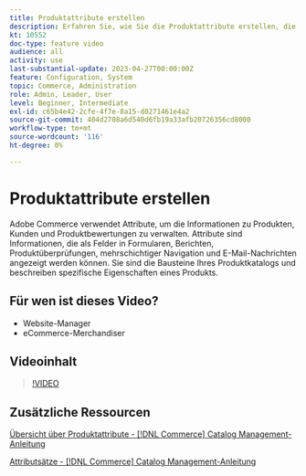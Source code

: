 ```yaml
---
title: Produktattribute erstellen
description: Erfahren Sie, wie Sie die Produktattribute erstellen, die verwendet werden, um die Informationen zu Produkten, Kunden und Produktbewertungen zu verwalten.
kt: 10552
doc-type: feature video
audience: all
activity: use
last-substantial-update: 2023-04-27T00:00:00Z
feature: Configuration, System
topic: Commerce, Administration
role: Admin, Leader, User
level: Beginner, Intermediate
exl-id: c65b4e42-2cfe-4f7e-8a15-d0271461e4a2
source-git-commit: 404d2708a6d540d6fb19a33afb20726356cd8000
workflow-type: tm+mt
source-wordcount: '116'
ht-degree: 0%

---
```


# Produktattribute erstellen

Adobe Commerce verwendet Attribute, um die Informationen zu Produkten, Kunden und Produktbewertungen zu verwalten. Attribute sind Informationen, die als Felder in Formularen, Berichten, Produktüberprüfungen, mehrschichtiger Navigation und E-Mail-Nachrichten angezeigt werden können. Sie sind die Bausteine Ihres Produktkatalogs und beschreiben spezifische Eigenschaften eines Produkts.

## Für wen ist dieses Video?

- Website-Manager
- eCommerce-Merchandiser

## Videoinhalt

>[!VIDEO](https://video.tv.adobe.com/v/343749?quality=12&learn=on)

## Zusätzliche Ressourcen

[Übersicht über Produktattribute - [!DNL Commerce] Catalog Management-Anleitung](https://experienceleague.adobe.com/docs/commerce-admin/catalog/product-attributes/product-attributes.html)

[Attributsätze - [!DNL Commerce] Catalog Management-Anleitung](https://experienceleague.adobe.com/docs/commerce-admin/catalog/product-attributes/create/attribute-sets.html)
